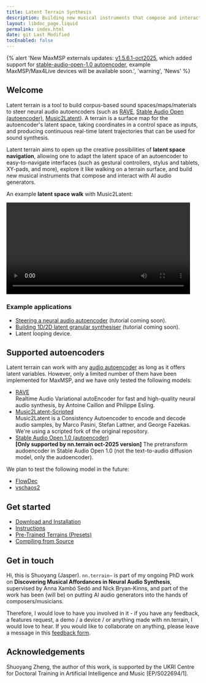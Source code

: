 ```yaml
---
title: Latent Terrain Synthesis
description: Building new musical instruments that compose and interact with AI audio generators.
layout: libdoc_page.liquid
permalink: index.html
date: git Last Modified
tocEnabled: false
---
```

{% alert 'New MaxMSP externals updates: [v1.5.6.1-oct2025](https://github.com/jasper-zheng/nn_terrain/releases/tag/v1.5.6.1-oct2025), which added support for [stable-audio-open-1.0 autoencoder](https://github.com/jasper-zheng/streamable-stable-audio-open), example MaxMSP/Max4Live devices will be available soon.', 'warning', 'News' %}

## Welcome   
Latent terrain is a tool to build corpus-based sound spaces/maps/materials to steer neural audio autoencoders (such as [RAVE](https://github.com/acids-ircam/RAVE), [Stable Audio Open (autoencoder)](https://github.com/jasper-zheng/streamable-stable-audio-open.git), [Music2Latent](https://github.com/SonyCSLParis/music2latent)). A terrain is a surface map for the autoencoder's latent space, taking coordinates in a control space as inputs, and producing continuous real-time latent trajectories that can be used for sound synthesis.

Latent terrain aims to open up the creative possibilities of **latent space navigation**, allowing one to adapt the latent space of an autoencoder to easy-to-navigate interfaces (such as gestural controllers, stylus and tablets, XY-pads, and more), explore it like walking on a terrain surface, and build new musical instruments that compose and interact with AI audio generators.


An example **latent space walk** with Music2Latent:

<video controls="" loop="" playsinline="" aria-labelledby="video-label" src="./assets/terrain-walk.mp4" width="95%"></video>

### Example applications

* [Steering a neural audio autoencoder](#) (tutorial coming soon).
* [Building 1D/2D latent granular synthesiser](#) (tutorial coming soon).
* Latent looping device.

## Supported autoencoders 

Latent terrain can work with any [audio autoencoder](https://github.com/acids-ircam/creative_ml/blob/main/08_variational_ae_flows.pdf) as long as it offers latent variables. However, only a limited number of them have been implemented for MaxMSP, and we have only tested the following models:  

* [RAVE](https://github.com/acids-ircam/RAVE) <br>Realtime Audio Variational autoEncoder for fast and high-quality neural audio synthesis, by Antoine Caillon and Philippe Esling.   
* [Music2Latent-Scripted](https://github.com/jasper-zheng/music2latent-scripted) <br>Music2Latent is a Consistency Autoencoder to encode and decode audio samples, by Marco Pasini, Stefan Lattner, and George Fazekas. We're using a scripted fork of the original repository.   
* [Stable Audio Open 1.0 (autoencoder)](https://github.com/jasper-zheng/streamable-stable-audio-open.git) <br>**[Only supported by nn.terrain oct-2025 version]** The pretransform audoencoder in Stable Audio Open 1.0 (not the text-to-audio diffusion model, only the audoencoder).

We plan to test the following model in the future:  
* [FlowDec](https://github.com/facebookresearch/FlowDec)
* [vschaos2](https://github.com/acids-ircam/vschaos2)

## Get started 

* [Download and Installation](/installation)
* [Instructions](/instructions)
* [Pre-Trained Terrains (Presets)](/pre-trained)
* [Compiling from Source](/compile)

## Get in touch

Hi, this is Shuoyang (Jasper). `nn.terrain~` is part of my ongoing PhD work on **Discovering Musical Affordances in Neural Audio Synthesis**, supervised by Anna Xambó Sedó and Nick Bryan-Kinns, and part of the work has been (will be) on putting AI audio generators into the hands of composers/musicians.

Therefore, I would love to have you involved in it - if you have any feedback, a features request, a demo / a device / or anything made with nn.terrain, I would love to hear. If you would like to collaborate on anything, please leave a message in this [feedback form](https://forms.office.com/e/EJ4WHfru1A).  


## Acknowledgements

Shuoyang Zheng, the author of this work, is supported by the UKRI Centre for Doctoral Training in Artificial Intelligence and Music [EP/S022694/1].

